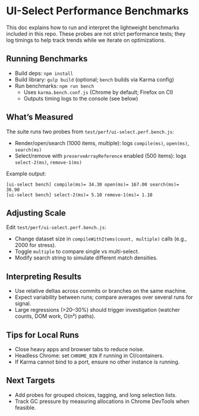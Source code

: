 # UI-Select Performance Benchmarks

This doc explains how to run and interpret the lightweight benchmarks included in this repo. These probes are not strict performance tests; they log timings to help track trends while we iterate on optimizations.

## Running Benchmarks
- Build deps: `npm install`
- Build library: `gulp build` (optional; `bench` builds via Karma config)
- Run benchmarks: `npm run bench`
  - Uses `karma.bench.conf.js` (Chrome by default; Firefox on CI)
  - Outputs timing logs to the console (see below)

## What’s Measured
The suite runs two probes from `test/perf/ui-select.perf.bench.js`:
- Render/open/search (1000 items, multiple): logs `compile(ms)`, `open(ms)`, `search(ms)`
- Select/remove with `preserveArrayReference` enabled (500 items): logs `select-2(ms)`, `remove-1(ms)`

Example output:
```
[ui-select bench] compile(ms)= 34.30 open(ms)= 167.00 search(ms)= 36.90
[ui-select bench] select-2(ms)= 5.10 remove-1(ms)= 1.10
```

## Adjusting Scale
Edit `test/perf/ui-select.perf.bench.js`:
- Change dataset size in `compileWithItems(count, multiple)` calls (e.g., 2000 for stress).
- Toggle `multiple` to compare single vs multi-select.
- Modify search string to simulate different match densities.

## Interpreting Results
- Use relative deltas across commits or branches on the same machine.
- Expect variability between runs; compare averages over several runs for signal.
- Large regressions (>20–30%) should trigger investigation (watcher counts, DOM work, O(n²) paths).

## Tips for Local Runs
- Close heavy apps and browser tabs to reduce noise.
- Headless Chrome: set `CHROME_BIN` if running in CI/containers.
- If Karma cannot bind to a port, ensure no other instance is running.

## Next Targets
- Add probes for grouped choices, tagging, and long selection lists.
- Track GC pressure by measuring allocations in Chrome DevTools when feasible.
